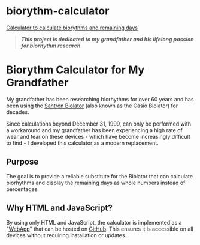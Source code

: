 # biorythm-calculator
[Calculator to calculate biorythms and remaining days](https://oliver-zehentleitner.github.io/biorythm-calculator)

> ***This project is dedicated to my grandfather and his lifelong passion for biorhythm research.***

# Biorythm Calculator for My Grandfather

My grandfather has been researching biorhythms for over 60 years and has been using the 
[Santron Biolator](https://www.metatechnisches-kabinett.de/rechner/santron/santron-biolator) (also known as the Casio 
Biolator) for decades.

Since calculations beyond December 31, 1999, can only be performed with a workaround and my grandfather has been 
experiencing a high rate of wear and tear on these devices - which have become increasingly difficult to find - I 
developed this calculator as a modern replacement.

## Purpose

The goal is to provide a reliable substitute for the Biolator that can calculate biorhythms and display the remaining 
days as whole numbers instead of percentages.

## Why HTML and JavaScript?

By using only HTML and JavaScript, the calculator is implemented as a 
"[WebApp](https://oliver-zehentleitner.github.io/biorythm-calculator)" that can be hosted on 
[GitHub](https://github.com/oliver-zehentleitner/biorythm-calculator). This 
ensures it is accessible on all devices without requiring installation or updates.
